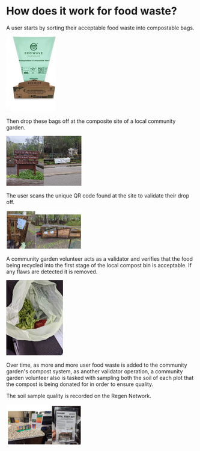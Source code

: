 # How does it work for food waste?

A user starts by sorting their acceptable food waste into compostable bags.

<img src="./image/readme/compost_trash_bag.jpg" height="200">

Then drop these bags off at the composite site of a local community garden. 

<img src="./image/readme/communitygarden.JPG" width="200">

The user scans the unique QR code found at the site to validate their drop off.

<img src="./image/readme/dropoff_scan_compostpile.JPG" width="200">

A community garden volunteer acts as a validator and verifies that the food being recycled into the first stage of the local compost bin is acceptable. If any flaws are detected it is removed. 

<img src="./image/readme/check_compost_trash.jpg" height="200">

Over time, as more and more user food waste is added to the community garden's compost system, as another validator operation, a community garden volunteer also is tasked with sampling both the soil of each plot that the compost is being donated for in order to ensure quality.

The soil sample quality is recorded on the Regen Network.

<img src="./image/readme/soiltest.JPG" width="200">
